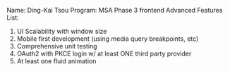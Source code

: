 Name: Ding-Kai Tsou
Program: MSA Phase 3 frontend
Advanced Features List:
1. UI Scalability with window size
2. Mobile first development (using media query breakpoints, etc)
3. Comprehensive unit testing
4. OAuth2 with PKCE login w/ at least ONE third party provider
5. At least one fluid animation

